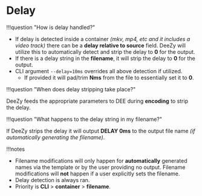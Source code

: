 # Delay

!!!question "How is delay handled?"

- If delay is detected inside a container _(mkv, mp4, etc and it includes a video track)_ there can be a **delay relative to source** field. DeeZy will utilize this to automatically detect and strip the delay to **0** for the output.
- If there is a delay string in the **filename**, it will strip the delay to **0** for the output.
- CLI argument `--delay=10ms` overrides all above detection if utilized.
  - If provided it will pad/trim **Nms** from the file to essentially set it to **0**.

!!!question "When does delay stripping take place?"

DeeZy feeds the appropriate parameters to DEE during **encoding** to strip the delay.

!!!question "What happens to the delay string in my filename?"

If DeeZy strips the delay it will output **DELAY 0ms** to the output file name _(if automatically generating the filename)_.

!!!notes

- Filename modifications will only happen for **automatically** generated names via the template or by the user providing no output. Filename modifications will **not** happen if a user explicitly sets the filename.
- Delay detection is always ran.
- Priority is **CLI** > **container** > **filename**.
